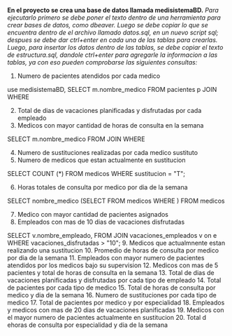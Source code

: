 **En el proyecto se crea una base de datos llamada medisistemaBD.**
*Para ejecutarlo primero se debe poner el texto dentro de una herramienta para crear bases de datos, como dbeaver.*
*Luego se debe copiar lo que se encuentra dentro de el archivo llamado datos.sql, en un nuevo script sql; despues se debe dar ctrl+enter en cada una de las tablas para crearlas.*
*Luego, para insertar los datos dentro de las tablas, se debe copiar el texto de estructura.sql, dandole ctrl+enter para agregarle la informacion a las tablas, ya con eso pueden comprobarse las siguientes consultas:*

1. Numero de pacientes atendidos por cada medico

use medisistemaBD,
SELECT m.nombre_medico
FROM pacientes p
JOIN
WHERE

2. Total de dias de vacaciones planificadas y disfrutadas por cada empleado
3. Medicos con mayor cantidad de horas de consulta en la semana

SELECT m.nombre_medico
FROM
JOIN
WHERE

4. Numero de sustituciones realizadas por cada medico sustituto
5. Numero de medicos que estan actualmente en sustitucion

SELECT COUNT (*)
FROM medicos
WHERE sustitucion = "T";

6. Horas totales de consulta por medico por dia de la semana

SELECT nombre_medico (SELECT
                        FROM medicos
                        WHERE )
FROM medicos 

7. Medico con mayor cantidad de pacientes asignados
8. Empleados con mas de 10 dias de vacaciones disfrutadas

SELECT v.nombre_empleado,
FROM 
JOIN vacaciones_empleados v on e
WHERE vacaciones_disfrutadas > "10";
9. Medicos que actualmnente estan realizando una sustitucion
10. Promedio de horas de consulta por medico por dia de la semana
11. Empleados con mayor numero de pacientes atendidos por los medicos bajo su supervision
12. Medicos con mas de 5 pacientes y total de horas de consulta en la semana
13. Total de dias de vacaciones planificadas y disfrutadas por cada tipo de empleado
14. Total de pacientes por cada tipo de medico
15. Total de horas de consulta por medico y dia de la semana
16. Numero de sustituciones por cada tipo de medico
17. Total de pacientes por medico y por especialidad
18. Empleados y medicos con mas de 20 dias de vacaciones planificadas
19. Medicos con el mayor numero de pacientes actualmente en sustitucion
20. Total d ehoras de consulta por especialidad y dia de la semana